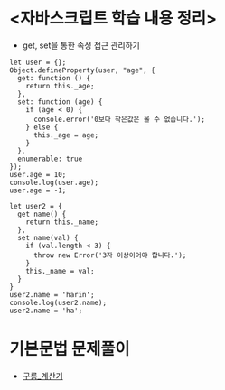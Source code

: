 # <자바스크립트 학습 내용 정리>
- get, set을 통한 속성 접근 관리하기 
```
let user = {};
Object.defineProperty(user, "age", {
  get: function () {
    return this._age;
  },
  set: function (age) {
    if (age < 0) {
      console.error('0보다 작은값은 올 수 없습니다.');
    } else {
      this._age = age;
    }
  },
  enumerable: true
});
user.age = 10;
console.log(user.age);
user.age = -1;

let user2 = {
  get name() {
    return this._name;    
  },
  set name(val) {
    if (val.length < 3) {
      throw new Error('3자 이상이어야 합니다.');
    }
    this._name = val;    
  }
}
user2.name = 'harin';
console.log(user2.name);
user2.name = 'ha';
```

# 기본문법 문제풀이
- [구름_계산기](../algorithm/구름_계산기.md)